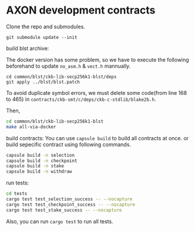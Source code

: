 # AXON development contracts

Clone the repo and submodules.
```
git submodule update --init
```

build blst archive:   

The docker version has some problem, so we have to execute the following beforehand to update `no_asm.h` & `vect.h` mannually.
```
cd common/blst/ckb-lib-secp256k1-blst/deps
git apply ../blst/blst.patch
```
To avoid duplicate symbol errors, we must delete some code(from line 168 to 465) in `contracts/ckb-smt/c/deps/ckb-c-stdlib/blake2b.h`.  

Then, 
``` sh
cd common/blst/ckb-lib-secp256k1-blst
make all-via-docker
```

build contracts:
You can use ```capsule build``` to build all contracts at once.
or build sepecific contract using following commands.
``` sh
capsule build -n selection
capsule build -n checkpoint
capsule build -n stake
capsule build -n withdraw
```

run tests:

``` sh
cd tests
cargo test test_selection_success -- --nocapture
cargo test test_checkpoint_success -- --nocapture
cargo test test_stake_success -- --nocapture
```
Also, you can run `cargo test` to run all tests.
